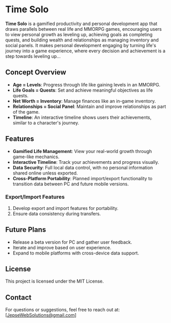 # Time Solo 

**Time Solo** is a gamified productivity and personal development app that draws parallels between real life and MMORPG games, encouraging users to view personal growth as leveling up, achieving goals as completing quests, and building wealth and relationships as managing inventory and social panels. It makes personal development engaging by turning life's journey into a game experience, where every decision and achievement is a step towards leveling up...

## Concept Overview
- **Age = Levels**: Progress through life like gaining levels in an MMORPG.
- **Life Goals = Quests**: Set and achieve meaningful objectives as life quests.
- **Net Worth = Inventory**: Manage finances like an in-game inventory.
- **Relationships = Social Panel**: Maintain and improve relationships as part of the game.
- **Timeline**: An interactive timeline shows users their achievements, similar to a character's journey.

## Features
- **Gamified Life Management**: View your real-world growth through game-like mechanics.
- **Interactive Timeline**: Track your achievements and progress visually.
- **Data Security**: Full local data control, with no personal information shared online unless exported.
- **Cross-Platform Portability**: Planned import/export functionality to transition data between PC and future mobile versions.

### Export/Import Features
1. Develop export and import features for portability.
2. Ensure data consistency during transfers.

## Future Plans
- Release a beta version for PC and gather user feedback.
- Iterate and improve based on user experience.
- Expand to mobile platforms with cross-device data support.

## License
This project is licensed under the MIT License.

## Contact
For questions or suggestions, feel free to reach out at: [JepseWebSolutions@gmail.com]
